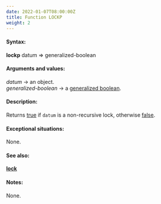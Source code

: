 ```yaml
---
date: 2022-01-07T08:00:00Z
title: Function LOCKP
weight: 2
---
```


#### Syntax:

**lockp** datum => generalized-boolean

#### Arguments and values:

*datum* -> an object.\
*generalized-boolean* -> a [generalized
boolean](http://www.lispworks.com/documentation/HyperSpec/Body/26_glo_g.htm#generalized_boolean).

#### Description:

Returns
[true](http://www.lispworks.com/documentation/HyperSpec/Body/26_glo_t.htm#true)
if `datum` is a non-recursive lock, otherwise
[false](http://www.lispworks.com/documentation/HyperSpec/Body/26_glo_f.htm#false).

#### Exceptional situations:

None.

#### See also:

[**lock**](../lock)

#### Notes:

None.
